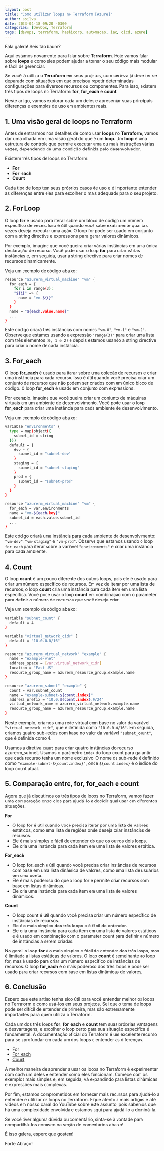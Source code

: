 ```yaml
---
layout: post
title: "Como utilizar loops no Terraform [Azure]"
author: asilva
date: 2023-04-18 09:20 -0300
categories: [DevOps, Terraform]
tags: [devops, terraform, hashicorp, automacao, iac, cicd, azure]
---
```


Fala galera! Seis tão baum?

Aqui estamos novamente para falar sobre **Terraform**. Hoje vamos falar sobre **loops** e como eles podem ajudar a tornar o seu código mais modular e fácil de gerenciar. 

Se você já utiliza o **Terraform** em seus projetos, com certeza já deve ter se deparado com situações em que precisou repetir determinadas configurações para diversos recursos ou componentes. Para isso, existem três tipos de loops no Terraform: **for**, **for_each** e **count**. 

Neste artigo, vamos explorar cada um deles e apresentar suas principais diferenças e exemplos de uso em ambientes reais.

## **1. Uma visão geral de loops no Terraform**

Antes de entrarmos nos detalhes de como usar **loops** no **Terraform**, vamos dar uma olhada em uma visão geral do que é um **loop**. Um **loop** é uma estrutura de controle que permite executar uma ou mais instruções várias vezes, dependendo de uma condição definida pelo desenvolvedor. 

Existem três tipos de loops no Terraform:

- **For**
- **For_each**
- **Count**

Cada tipo de loop tem seus próprios casos de uso e é importante entender as diferenças entre eles para escolher o mais adequado para o seu projeto.

## **2. For Loop**

O loop **for** é usado para iterar sobre um bloco de código um número específico de vezes. Isso é útil quando você sabe exatamente quantas vezes deseja executar uma ação. O loop for pode ser usado em conjunto com a string directive e expressions para gerar valores dinâmicos.

Por exemplo, imagine que você queira criar várias instâncias em uma única declaração de recurso. Você pode usar o loop **for** para criar várias instâncias e, em seguida, usar a string directive para criar nomes de recursos dinamicamente. 

Veja um exemplo de código abaixo:

````bash
resource "azurerm_virtual_machine" "vm" {
  for_each = {
    for i in range(3):
    "${i}" => {
      name = "vm-${i}"
    }
  }
  name = "${each.value.name}"
  ...
}
````

Este código criará três instâncias com nomes `"vm-0"`, `"vm-1"` e `"vm-2"`. Observe que estamos usando a expressão `"range(3)"` para criar uma lista com três elementos `(0, 1 e 2)` e depois estamos usando a string directive para criar o nome de cada instância.

## **3. For_each**

O loop **for_each** é usado para iterar sobre uma coleção de recursos e criar uma instância para cada recurso. Isso é útil quando você precisa criar um conjunto de recursos que não podem ser criados com um único bloco de código. O loop **for_each** é usado em conjunto com expressions.

Por exemplo, imagine que você queira criar um conjunto de máquinas virtuais em um ambiente de desenvolvimento. Você pode usar o loop **for_each** para criar uma instância para cada ambiente de desenvolvimento. 

Veja um exemplo de código abaixo:

````bash
variable "environments" {
  type = map(object({
    subnet_id = string
  }))
  default = {
    dev = {
      subnet_id = "subnet-dev"
    }
    staging = {
      subnet_id = "subnet-staging"
    }
    prod = {
      subnet_id = "subnet-prod"
    }
  }
}

resource "azurerm_virtual_machine" "vm" {
  for_each = var.environments
  name = "vm-${each.key}"
  subnet_id = each.value.subnet_id
  ...
}
````

Este código criará uma instância para cada ambiente de desenvolvimento: `"vm-dev"`, `"vm-staging"` e `"vm-prod"`. Observe que estamos usando o loop `for_each` para iterar sobre a variável `"environments"` e criar uma instância para cada ambiente.

## **4. Count**

O loop **count** é um pouco diferente dos outros loops, pois ele é usado para criar um número específico de recursos. Em vez de iterar por uma lista de recursos, o loop **count** cria uma instância para cada item em uma lista específica. Você pode usar o loop **count** em combinação com o parameter para definir o número de recursos que você deseja criar. 

Veja um exemplo de código abaixo:

````bash
variable "subnet_count" {
  default = 4
}

variable "virtual_network_cidr" {
  default = "10.0.0.0/16"
}

resource "azurerm_virtual_network" "example" {
  name = "example-vnet"
  address_space = [var.virtual_network_cidr]
  location = "East US"
  resource_group_name = azurerm_resource_group.example.name
}

resource "azurerm_subnet" "example" {
  count = var.subnet_count
  name = "example-subnet-${count.index}"
  address_prefix = "10.0.${count.index}.0/24"
  virtual_network_name = azurerm_virtual_network.example.name
  resource_group_name = azurerm_resource_group.example.name
}
````

Neste exemplo, criamos uma rede virtual com base no valor da variável `"virtual_network_cidr"`, que é definida como `"10.0.0.0/16"`. Em seguida, criamos quatro sub-redes com base no valor da variável `"subnet_count"`, que é definida como 4.

Usamos a diretiva `count` para criar quatro instâncias do recurso azurerm_subnet. Usamos o parâmetro `index` do loop count para garantir que cada recurso tenha um nome exclusivo. O nome da sub-rede é definido como `"example-subnet-${count.index}"`, onde `${count.index}` é o índice do loop count atual.

## **5. Comparação entre, for, for_each e count**

Agora que já discutimos os três tipos de loops no Terraform, vamos fazer uma comparação entre eles para ajudá-lo a decidir qual usar em diferentes situações.

**For**

- O loop for é útil quando você precisa iterar por uma lista de valores estáticos, como uma lista de regiões onde deseja criar instâncias de recursos.
- Ele é mais simples e fácil de entender do que os outros dois loops.
- Ele cria uma instância para cada item em uma lista de valores estática.

**For_each**

- O loop for_each é útil quando você precisa criar instâncias de recursos com base em uma lista dinâmica de valores, como uma lista de usuários em uma conta.
- Ele é mais poderoso do que o loop for e permite criar recursos com base em listas dinâmicas.
- Ele cria uma instância para cada item em uma lista de valores dinâmicos.

**Count**

- O loop count é útil quando você precisa criar um número específico de instâncias de recursos.
- Ele é o mais simples dos três loops e é fácil de entender.
- Ele cria uma instância para cada item em uma lista de valores estáticos e é usado em combinação com o parameter count para definir o número de instâncias a serem criadas.

No geral, o loop **for** é o mais simples e fácil de entender dos três loops, mas é limitado a listas estáticas de valores. O loop **count** é semelhante ao loop for, mas é usado para criar um número específico de instâncias de recursos. O loop **for_each** é o mais poderoso dos três loops e pode ser usado para criar recursos com base em listas dinâmicas de valores.

## **6. Conclusão**

Espero que este artigo tenha sido útil para você entender melhor os loops no Terraform e como usá-los em seus projetos. Sei que o tema de loops pode ser difícil de entender de primeira, mas são extremamente importantes para quem utiliza o Terraform.

Cada um dos três loops **for**, **for_each** e **count** tem suas próprias vantagens e desvantagens, e escolher o loop certo para sua situação específica é fundamental. A documentação oficial do Terraform é um excelente recurso para se aprofundar em cada um dos loops e entender as diferenças.

- <a href="https://www.terraform.io/docs/language/expressions/for.html" target="_blank">For</a> 
- <a href="https://www.terraform.io/docs/language/meta-arguments/for_each.html" target="_blank">For_each</a> 
- <a href="https://www.terraform.io/docs/language/meta-arguments/count.html" target="_blank">Count</a> 

A melhor maneira de aprender a usar os loops no Terraform é experimentar com cada um deles e entender como eles funcionam. Comece com os exemplos mais simples e, em seguida, vá expandindo para listas dinâmicas e expressões mais complexas.

Por fim, estamos comprometidos em fornecer mais recursos para ajudá-lo a entender e utilizar os loops no Terraform. Fique atento a mais artigos e até vídeos em nosso canal do YouTube sobre este assunto, pois sabemos que há uma complexidade envolvida e estamos aqui para ajudá-lo a dominá-la.

Se você tiver alguma dúvida ou comentário, sinta-se à vontade para compartilhá-los conosco na seção de comentários abaixo!

É isso galera, espero que gostem!

Forte Abraço!

